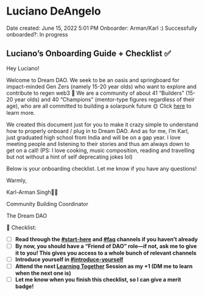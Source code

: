 # Luciano DeAngelo

Date created: June 15, 2022 5:01 PM
Onboarder: Arman/Karl :)
Successfully onboarded?: In progress

## Luciano’s Onboarding Guide + Checklist ✅

Hey Luciano!

Welcome to Dream DAO. We seek to be an oasis and springboard for impact-minded Gen Zers (namely 15-20 year olds) who want to explore and contribute to regen web3 🌱 We are a community of about 41 “Builders” (15-20 year olds) and 40 “Champions” (mentor-type figures regardless of their age), who are all committed to building a solarpunk future 🌞 Click [here](https://nutshell.dreamdao.xyz) to learn more.

We created this document just for you to make it crazy simple to understand how to properly onboard / plug in to Dream DAO. And as for me, I’m Karl, just graduated high school from India and will be on a gap year. I love meeting people and listening to their stories and thus am always down to get on a call! (PS: I love cooking, music composition, reading and travelling but not without a hint of self deprecating jokes lol)

Below is your onboarding checklist. Let me know if you have any questions!

Warmly,

Karl-Arman Singh👨‍🚀

Community Building Coordinator

The Dream DAO

<aside>
🔮 Checklist:

- [ ]  **Read through the [#start-here](https://discord.com/channels/896096170621947974/896096170621947976) and [#faq](https://discord.com/channels/896096170621947974/931053767367991337) channels if you haven’t already**
- [ ]  **By now, you should have a “Friend of DAO” role—if not, ask me to give it to you! This gives you access to a whole bunch of relevant channels**
- [ ]  **Introduce yourself in [#introduce-yourself](https://discord.com/channels/896096170621947974/897253464944554015)**
- [ ]  **Attend the next [Learning Together](../../../Guides%20&%20How-To%E2%80%99s%2063c1f45fab634aeaa80bf88fbf4b1c2c/Dream%20DAO%20Learning%20Together%20%F0%9F%8C%9E%20-%20Overview%20506ac632cd274e0392d809956a546ccd.md) Session as my +1 (DM me to learn when the next one is)**
- [ ]  **Let me know when you finish this checklist, so I can give a merit badge!**
</aside>